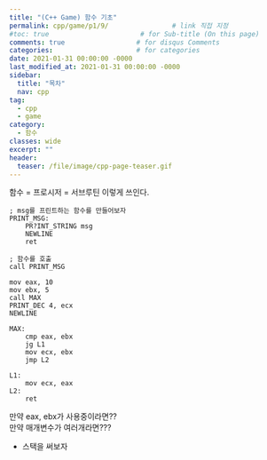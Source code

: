 ```yaml
---
title: "(C++ Game) 함수 기초"
permalink: cpp/game/p1/9/                # link 직접 지정
#toc: true                       # for Sub-title (On this page)
comments: true                  # for disqus Comments
categories:                     # for categories
date: 2021-01-31 00:00:00 -0000
last_modified_at: 2021-01-31 00:00:00 -0000
sidebar:
  title: "목차"
  nav: cpp
tag:
  - cpp
  - game
category:
  - 함수
classes: wide
excerpt: ""
header:
  teaser: /file/image/cpp-page-teaser.gif
---
```


함수 = 프로시저 = 서브루틴 이렇게 쓰인다.

```
; msg를 프린트하는 함수를 만들어보자
PRINT_MSG:
    PR?INT_STRING msg
    NEWLINE
    ret

; 함수를 호출
call PRINT_MSG
```

```
mov eax, 10
mov ebx, 5
call MAX
PRINT_DEC 4, ecx
NEWLINE

MAX:
    cmp eax, ebx
    jg L1
    mov ecx, ebx
    jmp L2

L1:
    mov ecx, eax
L2:
    ret
```

만약 eax, ebx가 사용중이라면??<br>
만약 매개변수가 여러개라면???

- 스택을 써보자


